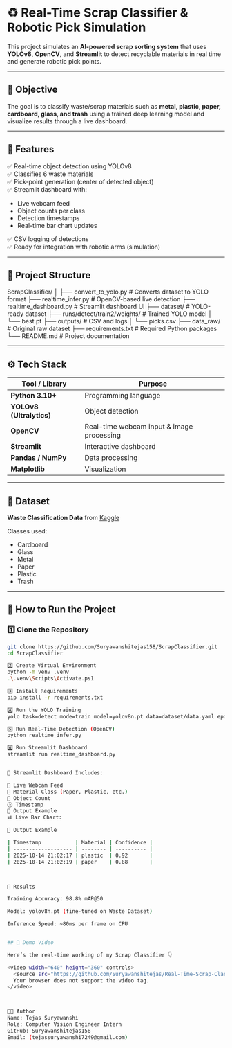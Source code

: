 # ♻️ Real-Time Scrap Classifier & Robotic Pick Simulation

This project simulates an **AI-powered scrap sorting system** that uses **YOLOv8**, **OpenCV**, and **Streamlit** to detect recyclable materials in real time and generate robotic pick points.

---

## 🎯 Objective
The goal is to classify waste/scrap materials such as **metal, plastic, paper, cardboard, glass, and trash** using a trained deep learning model and visualize results through a live dashboard.

---

## 🧩 Features
✅ Real-time object detection using YOLOv8  
✅ Classifies 6 waste materials  
✅ Pick-point generation (center of detected object)  
✅ Streamlit dashboard with:
- Live webcam feed  
- Object counts per class  
- Detection timestamps  
- Real-time bar chart updates  

✅ CSV logging of detections  
✅ Ready for integration with robotic arms (simulation)

---

## 🧱 Project Structure
ScrapClassifier/
│
├── convert_to_yolo.py # Converts dataset to YOLO format
├── realtime_infer.py # OpenCV-based live detection
├── realtime_dashboard.py # Streamlit dashboard UI
├── dataset/ # YOLO-ready dataset
├── runs/detect/train2/weights/ # Trained YOLO model
│ └── best.pt
├── outputs/ # CSV and logs
│ └── picks.csv
├── data_raw/ # Original raw dataset
├── requirements.txt # Required Python packages
└── README.md # Project documentation



---

## ⚙️ Tech Stack
| Tool / Library | Purpose |
|----------------|----------|
| **Python 3.10+** | Programming language |
| **YOLOv8 (Ultralytics)** | Object detection |
| **OpenCV** | Real-time webcam input & image processing |
| **Streamlit** | Interactive dashboard |
| **Pandas / NumPy** | Data processing |
| **Matplotlib** | Visualization |

---

## 🧠 Dataset
**Waste Classification Data** from [Kaggle](https://www.kaggle.com/datasets/techsash/waste-classification-data)

Classes used:
- Cardboard  
- Glass  
- Metal  
- Paper  
- Plastic  
- Trash  

---

## 🚀 How to Run the Project

### 1️⃣ Clone the Repository
```bash
git clone https://github.com/Suryawanshitejas158/ScrapClassifier.git
cd ScrapClassifier

2️⃣ Create Virtual Environment
python -m venv .venv
.\.venv\Scripts\Activate.ps1

3️⃣ Install Requirements
pip install -r requirements.txt

4️⃣ Run the YOLO Training
yolo task=detect mode=train model=yolov8n.pt data=dataset/data.yaml epochs=20 imgsz=640

5️⃣ Run Real-Time Detection (OpenCV)
python realtime_infer.py

6️⃣ Run Streamlit Dashboard
streamlit run realtime_dashboard.py


🧩 Streamlit Dashboard Includes:

📸 Live Webcam Feed
🧱 Material Class (Paper, Plastic, etc.)
🔢 Object Count
🕒 Timestamp
🧾 Output Example
📊 Live Bar Chart:

🧾 Output Example

| Timestamp           | Material | Confidence |
| ------------------- | -------- | ---------- |
| 2025-10-14 21:02:17 | plastic  | 0.92       |
| 2025-10-14 21:02:19 | paper    | 0.88       |



📂 Results

Training Accuracy: 98.8% mAP@50

Model: yolov8n.pt (fine-tuned on Waste Dataset)

Inference Speed: ~80ms per frame on CPU


## 🎥 Demo Video

Here’s the real-time working of my Scrap Classifier 👇  

<video width="640" height="360" controls>
  <source src="https://github.com/Suryawanshitejas/Real-Time-Scrap-Classifier-Robotic-Pick-Simulation/raw/main/videos/Tejas_Suryawanshi_RealTime_ScrapClassifier_Demo.mp4" type="video/mp4">
  Your browser does not support the video tag.
</video>



👨‍💻 Author
Name: Tejas Suryawanshi
Role: Computer Vision Engineer Intern
GitHub: Suryawanshitejas158
Email: (tejassuryawanshi7249@gmail.com)
